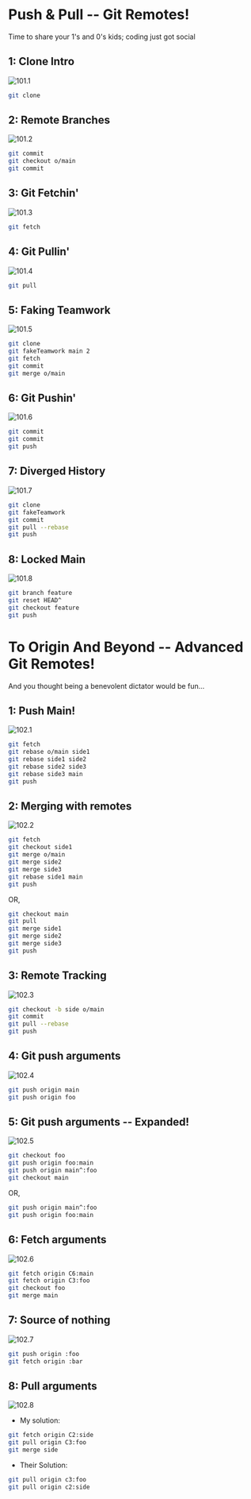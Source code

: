 # Push & Pull -- Git Remotes! 

Time to share your 1's and 0's kids; coding just got social 

## 1: Clone Intro

![101.1](./ss/101.1.png)

```sh
git clone
```

## 2: Remote Branches

![101.2](./ss/101.2.png)

```sh
git commit
git checkout o/main
git commit
```

## 3: Git Fetchin'

![101.3](./ss/101.3.png)

```sh
git fetch
```

## 4: Git Pullin'

![101.4](./ss/101.4.png)

```sh
git pull
```

## 5: Faking Teamwork

![101.5](./ss/101.5.png)

```sh
git clone
git fakeTeamwork main 2
git fetch
git commit
git merge o/main
```

## 6: Git Pushin'

![101.6](./ss/101.6.png)

```sh
git commit
git commit
git push
```

## 7: Diverged History

![101.7](./ss/101.7.png)

```sh
git clone
git fakeTeamwork
git commit
git pull --rebase
git push
```

## 8: Locked Main

![101.8](./ss/101.8.png)

```sh
git branch feature
git reset HEAD^
git checkout feature
git push
```

# To Origin And Beyond -- Advanced Git Remotes! 

And you thought being a benevolent dictator would be fun... 

## 1: Push Main!

![102.1](./ss/102.1.png)

```sh
git fetch 
git rebase o/main side1
git rebase side1 side2
git rebase side2 side3
git rebase side3 main
git push
```

## 2: Merging with remotes

![102.2](./ss/102.2.png)

```sh
git fetch
git checkout side1
git merge o/main
git merge side2
git merge side3
git rebase side1 main
git push
```
OR,
```sh
git checkout main
git pull
git merge side1
git merge side2
git merge side3
git push
```

## 3: Remote Tracking

![102.3](./ss/102.3.png)

```sh
git checkout -b side o/main
git commit
git pull --rebase
git push
```

## 4: Git push arguments

![102.4](./ss/102.4.png)

```sh
git push origin main
git push origin foo
```

## 5: Git push arguments -- Expanded!

![102.5](./ss/102.5.png)

```sh
git checkout foo
git push origin foo:main
git push origin main^:foo
git checkout main
```
OR,
```sh
git push origin main^:foo
git push origin foo:main
```

## 6: Fetch arguments

![102.6](./ss/102.6.png)

```sh
git fetch origin C6:main
git fetch origin C3:foo
git checkout foo
git merge main
```

## 7: Source of nothing

![102.7](./ss/102.7.png)

```sh
git push origin :foo
git fetch origin :bar
```

## 8: Pull arguments

![102.8](./ss/102.8.png)

- My solution:
```sh
git fetch origin C2:side
git pull origin C3:foo
git merge side
```

- Their Solution:
```sh
git pull origin c3:foo
git pull origin c2:side
```
